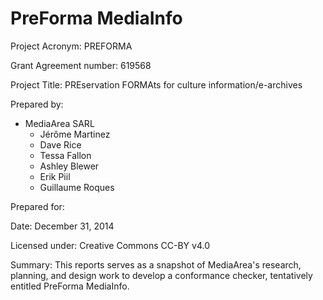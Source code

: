 # PreForma MediaInfo

Project Acronym: PREFORMA

Grant Agreement number: 619568

Project Title: PREservation FORMAts for culture information/e-archives

Prepared by:

- MediaArea SARL
  - Jérôme Martinez
  - Dave Rice
  - Tessa Fallon
  - Ashley Blewer
  - Erik Piil
  - Guillaume Roques

Prepared for:

Date: December 31, 2014

Licensed under: Creative Commons CC-BY v4.0

Summary: This reports serves as a snapshot of MediaArea's research, planning, and design work to develop a conformance checker, tentatively entitled PreForma MediaInfo.

<!-- toc -->

